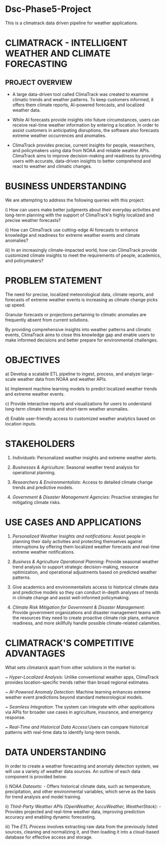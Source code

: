 # Dsc-Phase5-Project

This is a climatrack data driven pipeline for weather applications.

# CLIMATRACK - INTELLIGENT WEATHER AND CLIMATE FORECASTING
## PROJECT OVERVIEW
- A large data-driven tool called ClimaTrack was created to examine climatic trends and weather patterns.  To keep customers informed, it offers them climate reports, AI-powered forecasts, and localized weather data.

- While AI forecasts provide insights into future circumstances, users can receive real-time weather information by entering a location.  In order to assist customers in anticipating disruptions, the software also forecasts extreme weather occurrences and anomalies.

- ClimaTrack provides precise, current insights for people, researchers, and policymakers using data from NOAA and reliable weather APIs.  ClimaTrack aims to improve decision-making and readiness by providing users with accurate, data-driven insights to better comprehend and react to weather and climatic changes.

# BUSINESS UNDERSTANDING
We are attempting to address the following queries with this project:

i) How can users make better judgments about their everyday activities and long-term planning with the support of ClimaTrack's highly localized and precise weather forecasts? 

ii) How can ClimaTrack use cutting-edge AI forecasts to enhance knowledge and readiness for extreme weather events and climate anomalies? 

iii) In an increasingly climate-impacted world, how can ClimaTrack provide customized climate insights to meet the requirements of people, academics, and policymakers?


# PROBLEM STATEMENT
The need for precise, localized meteorological data, climate reports, and forecasts of extreme weather events is increasing as climate change picks up speed. 

Granular forecasts or projections pertaining to climatic anomalies are frequently absent from current solutions.

By providing comprehensive insights into weather patterns and climatic events, ClimaTrack aims to close this knowledge gap and enable users to make informed decisions and better prepare for environmental challenges.

# OBJECTIVES
a) Develop a scalable ETL pipeline to ingest, process, and analyze large-scale weather data from NOAA and weather APIs.

b) Implement machine learning models to predict localized weather trends and extreme weather events.

c) Provide interactive reports and visualizations for users to understand long-term climate trends and short-term weather anomalies.

d) Enable user-friendly access to customized weather analytics based on location inputs.

# STAKEHOLDERS
1) *Individuals*: Personalized weather insights and extreme weather alerts.

2) *Businesses & Agriculture*: Seasonal weather trend analysis for operational planning.

3) *Researchers & Environmentalists*: Access to detailed climate change trends and predictive models.

4) *Government & Disaster Management Agencies*: Proactive strategies for mitigating climate risks.

# USE CASES AND APPLICATIONS
1) *Personalized Weather Insights and notifications*: Assist people in planning their daily activities and protecting themselves against interruptions by offering them localized weather forecasts and real-time extreme weather notifications.

2) *Business & Agriculture Operational Planning*: Provide seasonal weather trend analysis to support strategic decision-making, resource optimization, and operational adjustments based on predicted weather patterns.

3)  Give academics and environmentalists access to historical climate data and predictive models so they can conduct in-depth analyses of trends in climate change and assist well-informed policymaking.

4) *Climate Risk Mitigation for Government & Disaster Management*: Provide government organizations and disaster management teams with the resources they need to create proactive climate risk plans, enhance readiness, and more skillfully handle possible climate-related calamities.

# CLIMATRACK'S COMPETITIVE ADVANTAGES
What sets climatarck apart from other solutions in the market is:

~ *Hyper-Localized Analysi*s: Unlike conventional weather apps, ClimaTrack provides location-specific trends rather than broad regional estimates.

~ *AI-Powered Anomaly Detection*: Machine learning enhances extreme weather event predictions beyond standard meteorological models.

~ *Seamless Integration*: The system can integrate with other applications via APIs for broader use cases in agriculture, insurance, and emergency response.

~ *Real-Time and Historical Data Access*:Users can compare historical patterns with real-time data to identify long-term trends.

# DATA UNDERSTANDING
In order to create a weather forecasting and anomaly detection system, we will use a variety of weather data sources.  An outline of each data component is provided below:

i) *NOAA Datasets*: - Offers historical climate data, such as temperature, precipitation, and other environmental variables, which serve as the basis for trend analysis and model training.

ii) *Third-Party Weather APIs (OpenWeather, AccuWeather, WeatherStack)*: - Provides projected and real-time weather data, improving prediction accuracy and enabling dynamic forecasting.

iii) The *ETL Process* involves extracting raw data from the previously listed sources, cleaning and normalizing it, and then loading it into a cloud-based database for effective access and storage.


